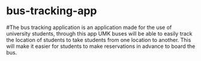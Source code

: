 # bus-tracking-app
#The bus tracking application is an application made for the use of university students, through this app UMK buses will be able to easily track the location of students to take students from one location to another. This will make it easier for students to make reservations in advance to board the bus.
